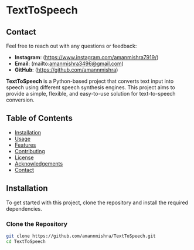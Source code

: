 # TextToSpeech
## Contact

Feel free to reach out with any questions or feedback:
- **Instagram**: (https://www.instagram.com/amanmishra7919/)
- **Email**: (mailto:amanmishra3496@gmail.com)
- **GitHub**: (https://github.com/amannmishra)

**TextToSpeech** is a Python-based project that converts text input into speech using different speech synthesis engines. This project aims to provide a simple, flexible, and easy-to-use solution for text-to-speech conversion.

## Table of Contents
- [Installation](#installation)
- [Usage](#usage)
- [Features](#features)
- [Contributing](#contributing)
- [License](#license)
- [Acknowledgements](#acknowledgements)
- [Contact](#contact)

## Installation

To get started with this project, clone the repository and install the required dependencies.

### Clone the Repository

```bash
git clone https://github.com/amannmishra/TextToSpeech.git
cd TextToSpeech
